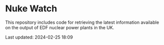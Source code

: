 # Nuke Watch

This repository includes code for retrieving the latest information available on the output of EDF nuclear power plants in the UK.

Last updated: 2024-02-25 18:09